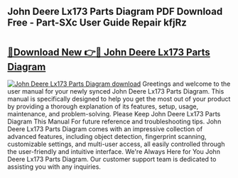 ## John Deere Lx173 Parts Diagram PDF Download Free - Part-SXc User Guide Repair kfjRz

# <h2><a href="http://dfo2ci.blite.top/?on=John+Deere+Lx173+Parts+Diagram">🔗Download New 👉🔴 John Deere Lx173 Parts Diagram</a></h2>

[![John Deere Lx173 Parts Diagram download](https://i.imgur.com/lujVjoI.png)](http://dfo2ci.blite.top/?on=John+Deere+Lx173+Parts+Diagram)
Greetings and welcome to the user manual for your newly synced John Deere Lx173 Parts Diagram. This manual is specifically designed to help you get the most out of your product by providing a thorough explanation of its features, setup, usage, maintenance, and problem-solving. Please Keep John Deere Lx173 Parts Diagram This Manual For future reference and troubleshooting tips. John Deere Lx173 Parts Diagram comes with an impressive collection of advanced features, including object detection, fingerprint scanning, customizable settings, and multi-user access, all easily controlled through the user-friendly and intuitive interface. We're Always Here for You John Deere Lx173 Parts Diagram. Our customer support team is dedicated to assisting you with any inquiries.
